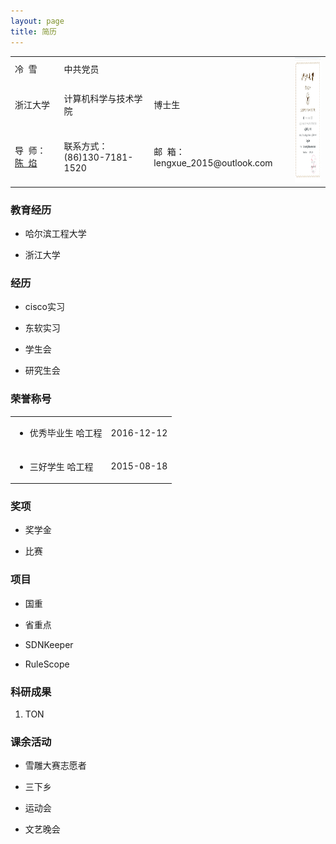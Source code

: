 ```yaml
---
layout: page
title: 简历 
---
```

 <table>
 	<tr>
 		<td align="left">冷&nbsp;&nbsp;雪</td>
 		<td align="left">中共党员</td>
 		<td align="left"></td>
 		<td align="left" rowspan="3"><img src="/images/leng/resume/excellent_leader_zju.jpg" width="100" height="200"></td>
 	</tr>
 	<tr>
 		<td align="left">浙江大学</td>
		<td align="left">计算机科学与技术学院</td>
 		<td align="left">博士生</td> 		
 	</tr>
 	<tr>
 		<td align="left">导&nbsp;&nbsp;师：<a href="http://www.cs.northwestern.edu/~ychen/">陈&nbsp;&nbsp;焰</a></td>
 		<td align="left">联系方式：(86)130-7181-1520</td>
 		<td align="left">邮&nbsp;&nbsp;箱：lengxue_2015@outlook.com</td>
 	</tr>
 </table>

### 教育经历
 * 哈尔滨工程大学

 * 浙江大学

### 经历
 * cisco实习

 * 东软实习

 * 学生会

 * 研究生会

### 荣誉称号
  <table>
    <tr>
        <td align="left"><ul><li>优秀毕业生 哈工程</li></ul></td>
        <td align="right">2016-12-12</td>
    </tr>
    <tr>
        <td align="left"><ul><li>三好学生 哈工程</li></ul></td>
        <td align="right"><a href="http://www.lengxue.space/images/leng/resume/excellent_leader_zju.jpg"><i class='social fa fa-weibo'></i></a> 2015-08-18</td>
    </tr>
  </table>

### 奖项
 * 奖学金

 * 比赛

### 项目
 * 国重

 * 省重点

 * SDNKeeper

 * RuleScope
 
### 科研成果
  1. TON

### 课余活动
 * 雪雕大赛志愿者

 * 三下乡

 * 运动会

 * 文艺晚会
